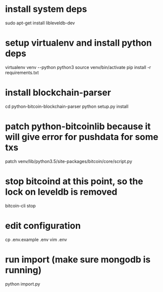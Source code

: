 # install system deps

sudo apt-get install libleveldb-dev

# setup virtualenv and install python deps

virtualenv venv --python python3
source venv/bin/activate
pip install -r requirements.txt


# install blockchain-parser

cd python-bitcoin-blockchain-parser
python setup.py install

# patch python-bitcoinlib because it will give error for pushdata for some txs

patch venv/lib/python3.5/site-packages/bitcoin/core/script.py

# stop bitcoind at this point, so the lock on leveldb is removed

bitcoin-cli stop

# edit configuration

cp .env.example .env
vim .env

# run import (make sure mongodb is running)

python import.py
